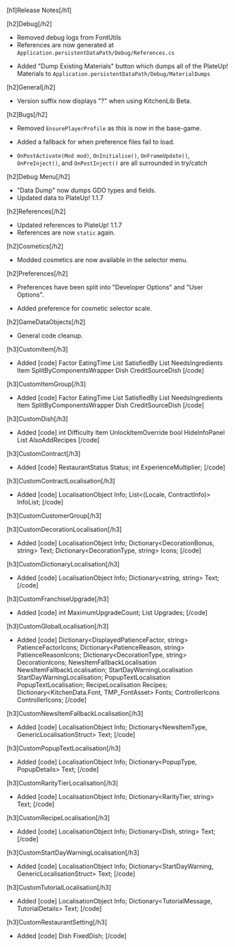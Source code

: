 [h1]Release Notes[/h1]

[h2]Debug[/h2]

* Removed debug logs from FontUtils
* References are now generated at `Application.persistentDataPath/Debug/References.cs`
+ Added "Dump Existing Materials" button which dumps all of the PlateUp! Materials to `Application.persistentDataPath/Debug/MaterialDumps`

[h2]General[/h2]

* Version suffix now displays "?" when using KitchenLib Beta.

[h2]Bugs[/h2]

- Removed `EnsurePlayerProfile` as this is now in the base-game.
+ Added a fallback for when preference files fail to load.
- `OnPostActivate(Mod mod)`, `OnInitialise()`, `OnFrameUpdate()`, `OnPreInject()`, and `OnPostInject()` are all surrounded in try/catch

[h2]Debug Menu[/h2]

* "Data Dump" now dumps GDO types and fields.
* Updated data to PlateUp! 1.1.7

[h2]References[/h2]

* Updated references to PlateUp! 1.1.7
* References are now `static` again.

[h2]Cosmetics[/h2]

* Modded cosmetics are now available in the selector menu.

[h2]Preferences[/h2]

* Preferences have been split into "Developer Options" and "User Options".
+ Added preference for cosmetic selector scale.

[h2]GameDataObjects[/h2]

*  General code cleanup.

[h3]CustomItem[/h3]

+ Added
[code]
Factor EatingTime
List<Item> SatisfiedBy
List<Item> NeedsIngredients
Item SplitByComponentsWrapper
Dish CreditSourceDish
[/code]

[h3]CustomItemGroup[/h3]

+ Added
[code]
Factor EatingTime
List<Item> SatisfiedBy
List<Item> NeedsIngredients
Item SplitByComponentsWrapper
Dish CreditSourceDish
[/code]

[h3]CustomDish[/h3]

+ Added
[code]
int Difficulty
Item UnlockItemOverride
bool HideInfoPanel
List<Dish> AlsoAddRecipes
[/code]

[h3]CustomContract[/h3]
+ Added
[code]
RestaurantStatus Status;
int ExperienceMultiplier;
[/code]

[h3]CustomContractLocalisation[/h3]
+ Added
[code]
LocalisationObject<ContractInfo> Info;
List<(Locale, ContractInfo)> InfoList;
[/code]

[h3]CustomCustomerGroup[/h3]

[h3]CustomDecorationLocalisation[/h3]
+ Added
[code]
LocalisationObject<DecorationBonusInfo> Info;
Dictionary<DecorationBonus, string> Text;
Dictionary<DecorationType, string> Icons;
[/code]

[h3]CustomDictionaryLocalisation[/h3]
+ Added
[code]
LocalisationObject<DictionaryInfo> Info;
Dictionary<string, string> Text;
[/code]

[h3]CustomFranchiseUpgrade[/h3]
+ Added
[code]
int MaximumUpgradeCount;
List<IFranchiseUpgrade> Upgrades;
[/code]

[h3]CustomGlobalLocalisation[/h3]
+ Added
[code]
Dictionary<DisplayedPatienceFactor, string> PatienceFactorIcons;
Dictionary<PatienceReason, string> PatienceReasonIcons;
Dictionary<DecorationType, string> DecorationIcons;
NewsItemFallbackLocalisation NewsItemFallbackLocalisation;
StartDayWarningLocalisation StartDayWarningLocalisation;
PopupTextLocalisation PopupTextLocalisation;
RecipeLocalisation Recipes;
Dictionary<KitchenData.Font, TMP_FontAsset> Fonts;
ControllerIcons ControllerIcons;
[/code]

[h3]CustomNewsItemFallbackLocalisation[/h3]
+ Added
[code]
LocalisationObject<NewsItemFallbackInfo> Info;
Dictionary<NewsItemType, GenericLocalisationStruct> Text;
[/code]

[h3]CustomPopupTextLocalisation[/h3]
+ Added
[code]
LocalisationObject<PopupText> Info;
Dictionary<PopupType, PopupDetails> Text;
[/code]

[h3]CustomRarityTierLocalisation[/h3]
+ Added
[code]
LocalisationObject<RarityTierInfo> Info;
Dictionary<RarityTier, string> Text;
[/code]

[h3]CustomRecipeLocalisation[/h3]
+ Added
[code]
LocalisationObject<RecipeInfo> Info;
Dictionary<Dish, string> Text;
[/code]

[h3]CustomStartDayWarningLocalisation[/h3]
+ Added
[code]
LocalisationObject<StartDayWarningInfo> Info;
Dictionary<StartDayWarning, GenericLocalisationStruct> Text;
[/code]

[h3]CustomTutorialLocalisation[/h3]
+ Added
[code]
LocalisationObject<TutorialText> Info;
Dictionary<TutorialMessage, TutorialDetails> Text;
[/code]

[h3]CustomRestaurantSetting[/h3]
+ Added
[code]
Dish FixedDish;
[/code]